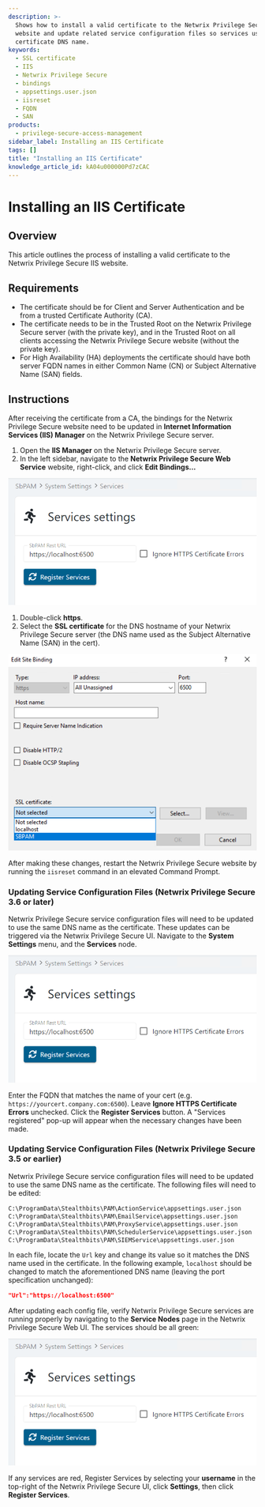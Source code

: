 ```yaml
---
description: >-
  Shows how to install a valid certificate to the Netwrix Privilege Secure IIS
  website and update related service configuration files so services use the
  certificate DNS name.
keywords:
  - SSL certificate
  - IIS
  - Netwrix Privilege Secure
  - bindings
  - appsettings.user.json
  - iisreset
  - FQDN
  - SAN
products:
  - privilege-secure-access-management
sidebar_label: Installing an IIS Certificate
tags: []
title: "Installing an IIS Certificate"
knowledge_article_id: kA04u000000Pd7zCAC
---
```


# Installing an IIS Certificate

## Overview
This article outlines the process of installing a valid certificate to the Netwrix Privilege Secure IIS website.

## Requirements
- The certificate should be for Client and Server Authentication and be from a trusted Certificate Authority (CA).
- The certificate needs to be in the Trusted Root on the Netwrix Privilege Secure server (with the private key), and in the Trusted Root on all clients accessing the Netwrix Privilege Secure website (without the private key).
- For High Availability (HA) deployments the certificate should have both server FQDN names in either Common Name (CN) or Subject Alternative Name (SAN) fields.

## Instructions
After receiving the certificate from a CA, the bindings for the Netwrix Privilege Secure website need to be updated in **Internet Information Services (IIS) Manager** on the Netwrix Privilege Secure server.

1. Open the **IIS Manager** on the Netwrix Privilege Secure server.  
2. In the left sidebar, navigate to the **Netwrix Privilege Secure Web Service** website, right-click, and click **Edit Bindings...**  

![User-added image](./images/ka04u000001172V_0EM4u000004baX1.png)

1. Double-click **https**.  
2. Select the **SSL certificate** for the DNS hostname of your Netwrix Privilege Secure server (the DNS name used as the Subject Alternative Name (SAN) in the cert).

![User-added image](./images/ka04u000001172V_0EM4u000004baX6.png)

After making these changes, restart the Netwrix Privilege Secure website by running the `iisreset` command in an elevated Command Prompt.

### Updating Service Configuration Files (Netwrix Privilege Secure 3.6 or later)
Netwrix Privilege Secure service configuration files will need to be updated to use the same DNS name as the certificate. These updates can be triggered via the Netwrix Privilege Secure UI. Navigate to the **System Settings** menu, and the **Services** node.  

![User-added image](./images/ka04u000001172V_0EM4u000004dDEz.png)

Enter the FQDN that matches the name of your cert (e.g. `https://yourcert.company.com:6500`). Leave **Ignore HTTPS Certificate Errors** unchecked.
Click the **Register Services** button. A "Services registered" pop-up will appear when the necessary changes have been made.

### Updating Service Configuration Files (Netwrix Privilege Secure 3.5 or earlier)
Netwrix Privilege Secure service configuration files will need to be updated to use the same DNS name as the certificate. The following files will need to be edited:

```
C:\ProgramData\Stealthbits\PAM\ActionService\appsettings.user.json
C:\ProgramData\Stealthbits\PAM\EmailService\appsettings.user.json
C:\ProgramData\Stealthbits\PAM\ProxyService\appsettings.user.json
C:\ProgramData\Stealthbits\PAM\SchedulerService\appsettings.user.json
C:\ProgramData\Stealthbits\PAM\SIEMService\appsettings.user.json
```

In each file, locate the `Url` key and change its value so it matches the DNS name used in the certificate. In the following example, `localhost` should be changed to match the aforementioned DNS name (leaving the port specification unchanged):

```json
"Url":"https://localhost:6500"
```

After updating each config file, verify Netwrix Privilege Secure services are running properly by navigating to the **Service Nodes** page in the Netwrix Privilege Secure Web UI. The services should be all green:

![User-added image](./images/ka04u000001172V_0EM4u000004baat.png)

If any services are red, Register Services by selecting your **username** in the top-right of the Netwrix Privilege Secure UI, click **Settings**, then click **Register Services**.
